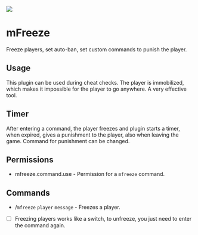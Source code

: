 [![](https://poggit.pmmp.io/shield.state/mFreeze)](https://poggit.pmmp.io/p/mFreeze)
# mFreeze
Freeze players, set auto-ban, set custom commands to punish the player.

## Usage
This plugin can be used during cheat checks. The player is immobilized, which makes it impossible for the player to go anywhere. A very effective tool.

## Timer
After entering a command, the player freezes and plugin starts a timer, when expired, gives a punishment to the player, also when leaving the game. Сommand for punishment can be changed.

## Permissions
- mfreeze.command.use - Permission for a `mfreeze` command.

## Commands
- /`mfreeze` `player` `message` - Freezes a player. 
- [ ] Freezing players works like a switch, to unfreeze, you just need to enter the command again.


